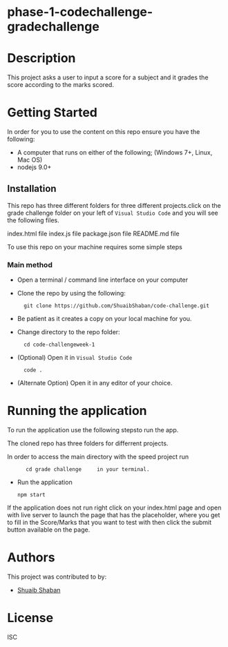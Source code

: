# phase-1-codechallenge-gradechallenge

# Description

This project asks a user to input a score for a subject and it grades the score according to the marks scored.

# Getting Started
In order for you to use the content on this repo ensure you have the following:

- A computer that runs on either of the following; (Windows 7+, Linux, Mac OS)
- nodejs 9.0+

## Installation


This repo has three different folders for three different projects.click on the grade challenge folder on your left of  ``Visual Studio Code`` and you will see the following files.

index.html file
index.js file
package.json file
README.md file

To use this repo on your machine requires some simple steps

### Main method

- Open a terminal / command line interface on your computer
- Clone the repo by using the following:

        git clone https://github.com/ShuaibShaban/code-challenge.git

- Be patient as it creates a copy on your local machine for you.
- Change directory to the repo folder:

        cd code-challengeweek-1

- (Optional) Open it in ``Visual Studio Code``

        code .

- (Alternate Option) Open it in any editor of your choice.


# Running the application

To run the application use the following stepsto run the app.

The cloned repo has three folders for differrent projects. 

In order to access the main directory with the speed project  run  

          cd grade challenge     in your terminal.

- Run the application

      npm start

If the application does not run right click on your index.html page and open with live server to launch the page that has the placeholder, where you get to fill in the Score/Marks that you want to test with then click the submit button available on the page. 

# Authors
This project was contributed to by:
- [Shuaib Shaban](https://github.com/ShuaibShaban/)

# License
ISC